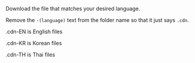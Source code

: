 Download the file that matches your desired language.

Remove the `-(language)` text from the folder name so that it just says `.cdn`.

.cdn-EN is English files

.cdn-KR is Korean files

.cdn-TH is Thai files
